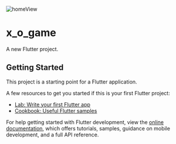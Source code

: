![homeView](https://github.com/AhmedAElghareeb/Tic-Tac-Toe/assets/112869283/e6b17ddd-ab01-4f80-981c-387036ba3eec)
# x_o_game

A new Flutter project.

## Getting Started

This project is a starting point for a Flutter application.

A few resources to get you started if this is your first Flutter project:

- [Lab: Write your first Flutter app](https://docs.flutter.dev/get-started/codelab)
- [Cookbook: Useful Flutter samples](https://docs.flutter.dev/cookbook)

For help getting started with Flutter development, view the
[online documentation](https://docs.flutter.dev/), which offers tutorials,
samples, guidance on mobile development, and a full API reference.
